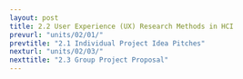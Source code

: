 ```yaml
---
layout: post
title: 2.2 User Experience (UX) Research Methods in HCI
prevurl: "units/02/01/"
prevtitle: "2.1 Individual Project Idea Pitches"
nexturl: "units/02/03/"
nexttitle: "2.3 Group Project Proposal"
---
```


